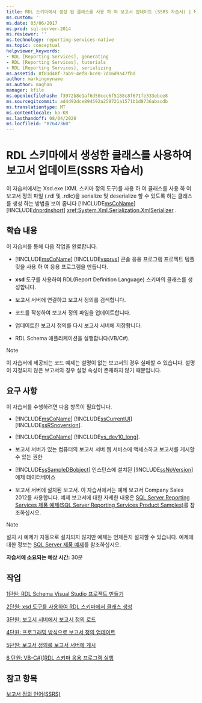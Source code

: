 ```yaml
---
title: RDL 스키마에서 생성 된 클래스를 사용 하 여 보고서 업데이트 (SSRS 자습서) | Microsoft Docs
ms.custom: ''
ms.date: 03/06/2017
ms.prod: sql-server-2014
ms.reviewer: ''
ms.technology: reporting-services-native
ms.topic: conceptual
helpviewer_keywords:
- RDL [Reporting Services], generating
- RDL [Reporting Services], tutorials
- RDL [Reporting Services], serializing
ms.assetid: 8f81d48f-7ab9-4ef8-bce0-7d16d9a47fbd
author: markingmyname
ms.author: maghan
manager: kfile
ms.openlocfilehash: f3972b8e1af6d50ccc6f5188c8f671fe333ebce8
ms.sourcegitcommit: ad4d92dce894592a259721a1571b1d8736abacdb
ms.translationtype: MT
ms.contentlocale: ko-KR
ms.lasthandoff: 08/04/2020
ms.locfileid: "87647360"
---
```

# <a name="updating-reports-using-classes-generated-from-the-rdl-schema-ssrs-tutorial"></a>RDL 스키마에서 생성한 클래스를 사용하여 보고서 업데이트(SSRS 자습서)
  이 자습서에서는 Xsd.exe (XML 스키마 정의 도구)를 사용 하 여 클래스를 사용 하 여 보고서 정의 파일 (.rdl 및 .rdlc)을 serialize 및 deserialize 할 수 있도록 하는 클래스를 생성 하는 방법을 보여 줍니다 [!INCLUDE[msCoName](../includes/msconame-md.md)] [!INCLUDE[dnprdnshort](../includes/dnprdnshort-md.md)] <xref:System.Xml.Serialization.XmlSerializer> .  
  
## <a name="what-you-will-learn"></a>학습 내용  
 이 자습서를 통해 다음 작업을 완료합니다.  
  
-   [!INCLUDE[msCoName](../includes/msconame-md.md)] [!INCLUDE[vsprvs](../includes/vsprvs-md.md)] 콘솔 응용 프로그램 프로젝트 템플릿을 사용 하 여 응용 프로그램을 만듭니다.  
  
-   **xsd** 도구를 사용하여 RDL(Report Definition Language) 스키마의 클래스를 생성합니다.  
  
-   보고서 서버에 연결하고 보고서 정의를 검색합니다.  
  
-   코드를 작성하여 보고서 정의 파일을 업데이트합니다.  
  
-   업데이트한 보고서 정의를 다시 보고서 서버에 저장합니다.  
  
-   RDL Schema 애플리케이션을 실행합니다(VB/C#).  
  
> [!NOTE]  
>  이 자습서에 제공되는 코드 예제는 설명이 없는 보고서의 경우 실패할 수 있습니다. 설명이 지정되지 않은 보고서의 경우 설명 속성이 존재하지 않기 때문입니다.  
  
## <a name="requirements"></a>요구 사항  
 이 자습서를 수행하려면 다음 항목이 필요합니다.  
  
-   [!INCLUDE[msCoName](../includes/msconame-md.md)] [!INCLUDE[ssCurrentUI](../includes/sscurrentui-md.md)] [!INCLUDE[ssRSnoversion](../includes/ssrsnoversion-md.md)].  
  
-   [!INCLUDE[msCoName](../includes/msconame-md.md)] [!INCLUDE[vs_dev10_long](../includes/vs-dev10-long-md.md)].  
  
-   보고서 서버가 있는 컴퓨터의 보고서 서버 웹 서비스에 액세스하고 보고서를 게시할 수 있는 권한  
  
-   [!INCLUDE[ssSampleDBobject](../includes/sssampledbobject-md.md)] 인스턴스에 설치된 [!INCLUDE[ssNoVersion](../includes/ssnoversion-md.md)]예제 데이터베이스  
  
-   보고서 서버에 설치된 보고서. 이 자습서에서는 예제 보고서 Company Sales 2012를 사용합니다. 예제 보고서에 대한 자세한 내용은 [SQL Server Reporting Services 제품 예제(SQL Server Reporting Services Product Samples)](https://go.microsoft.com/fwlink/?LinkId=177889)를 참조하십시오.  
  
> [!NOTE]  
>  설치 시 예제가 자동으로 설치되지 않지만 예제는 언제든지 설치할 수 있습니다. 예제에 대한 정보는 [SQL Server 제품 예제](https://go.microsoft.com/fwlink/?LinkId=182887)를 참조하십시오.  
  
 **자습서에 소요되는 예상 시간:** 30분  
  
## <a name="tasks"></a>작업  
 [1단원: RDL Schema Visual Studio 프로젝트 만들기](../../2014/tutorials/lesson-1-create-the-rdl-schema-visual-studio-project.md)  
  
 [2단원: xsd 도구를 사용하여 RDL 스키마에서 클래스 생성](../../2014/tutorials/lesson-2-generate-classes-from-the-rdl-schema-using-the-xsd-tool.md)  
  
 [3단원: 보고서 서버에서 보고서 정의 로드](../../2014/tutorials/lesson-3-load-a-report-definition-from-the-report-server.md)  
  
 [4단원: 프로그래밍 방식으로 보고서 정의 업데이트](../../2014/tutorials/lesson-4-update-the-report-definition-programmatically.md)  
  
 [5단원: 보고서 정의를 보고서 서버에 게시](../../2014/tutorials/lesson-5-publish-the-report-definition-to-the-report-server.md)  
  
 [6 단원: VB-C&#35;&#41;&#40;RDL 스키마 응용 프로그램 실행](../../2014/tutorials/lesson-6-run-the-rdl-schema-application-vb-csharp.md)  
  
## <a name="see-also"></a>참고 항목  
 [보고서 정의 언어&#40;SSRS&#41;](../reporting-services/reports/report-definition-language-ssrs.md)  
  
  
